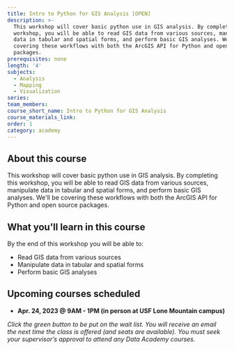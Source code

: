 ```yaml
---
title: Intro to Python for GIS Analysis [OPEN]
description: >-
  This workshop will cover basic python use in GIS analysis. By completing this
  workshop, you will be able to read GIS data from various sources, manipulate
  data in tabular and spatial forms, and perform basic GIS analyses. We'll be
  covering these workflows with both the ArcGIS API for Python and open source
  packages.
prerequisites: none
length: '4'
subjects:
  - Analysis
  - Mapping
  - Visualization
series:
team_members:
course_short_name: Intro to Python for GIS Analysis
course_materials_link:
order: 1
category: academy
---
```

## About this course

This workshop will cover basic python use in GIS analysis. By completing this workshop, you will be able to read GIS data from various sources, manipulate data in tabular and spatial forms, and perform basic GIS analyses. We'll be covering these workflows with both the ArcGIS API for Python and open source packages.

## What you'll learn in this course

By the end of this workshop you will be able to:

* Read GIS data from various sources
* Manipulate data in tabular and spatial forms
* Perform basic GIS analyses

## Upcoming courses scheduled

* **Apr. 24, 2023 @ 9AM - 1PM (in person at USF Lone Mountain campus)**

*Click the green button to be put on the wait list. You will receive an email the next time the class is offered (and seats are available). You must seek your supervisor’s approval to attend any Data Academy courses.*